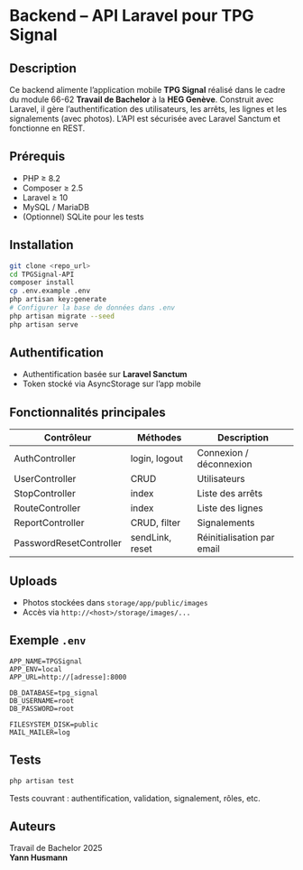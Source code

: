 # Backend – API Laravel pour TPG Signal

## Description
Ce backend alimente l’application mobile **TPG Signal** réalisé dans le cadre du module 66-62 **Travail de Bachelor** à la **HEG Genève**. Construit avec Laravel, il gère l’authentification des utilisateurs, les arrêts, les lignes et les signalements (avec photos). L’API est sécurisée avec Laravel Sanctum et fonctionne en REST.

## Prérequis

- PHP ≥ 8.2
- Composer ≥ 2.5
- Laravel ≥ 10
- MySQL / MariaDB
- (Optionnel) SQLite pour les tests

## Installation

```bash
git clone <repo_url>
cd TPGSignal-API
composer install
cp .env.example .env
php artisan key:generate
# Configurer la base de données dans .env
php artisan migrate --seed
php artisan serve
```

## Authentification

- Authentification basée sur **Laravel Sanctum**
- Token stocké via AsyncStorage sur l’app mobile

## Fonctionnalités principales

| Contrôleur              | Méthodes         | Description                                    |
|------------------------|------------------|------------------------------------------------|
| AuthController         | login, logout    | Connexion / déconnexion                        |
| UserController         | CRUD             | Utilisateurs                                   |
| StopController         | index            | Liste des arrêts                               |
| RouteController        | index            | Liste des lignes                               |
| ReportController       | CRUD, filter     | Signalements                                   |
| PasswordResetController| sendLink, reset  | Réinitialisation par email                     |

## Uploads

- Photos stockées dans `storage/app/public/images`
- Accès via `http://<host>/storage/images/...`

## Exemple `.env`

```env
APP_NAME=TPGSignal
APP_ENV=local
APP_URL=http://[adresse]:8000

DB_DATABASE=tpg_signal
DB_USERNAME=root
DB_PASSWORD=root

FILESYSTEM_DISK=public
MAIL_MAILER=log
```

## Tests

```bash
php artisan test
```

Tests couvrant : authentification, validation, signalement, rôles, etc.

## Auteurs

Travail de Bachelor 2025  
**Yann Husmann**

